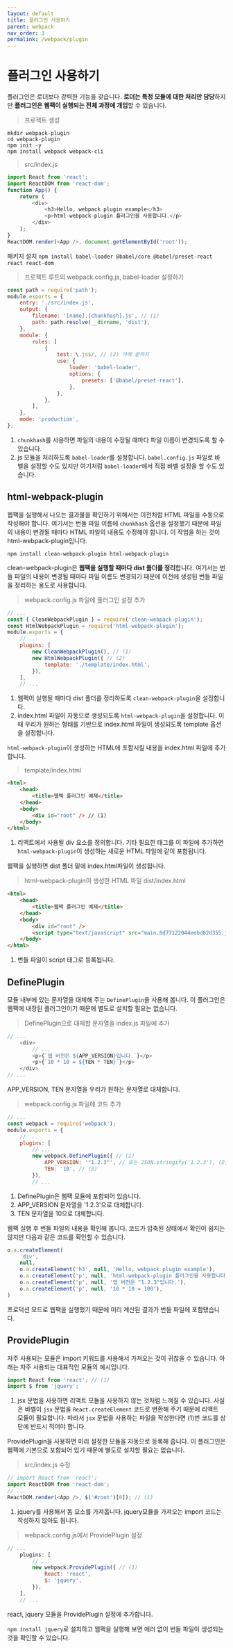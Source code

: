```yaml
---
layout: default
title: 플러그인 사용하기
parent: webpack
nav_order: 3
permalink: /webpack/plugin
---
```


# 플러그인 사용하기
플러그인은 로더보다 강력한 기능을 갖습니다. **로더는 특정 모듈에 대한 처리만 담당**하지만 **플러그인은 웹팩이 실행되는 전체 과정에 개입**할 수 있습니다.

> 프로젝트 생성
```
mkdir webpack-plugin
cd webpack-plugin
npm init -y
npm install webpack webpack-cli
```

> src/index.js
``` js
import React from 'react';
import ReactDOM from 'react-dom';
function App() {
    return (
        <div>
            <h3>Hello, webpack plugin example</h3>
            <p>html-webpack-plugin 플러그인을 사용합니다.</p>
        </div>
    );
}
ReactDOM.render(<App />, document.getElementById('root'));
```

패키지 설치
`npm install babel-loader @babel/core @babel/preset-react react react-dom`

> 프로젝트 루트의 webpack.config.js, babel-loader 설정하기
``` js
const path = require('path');
module.exports = {
    entry: './src/index.js',
    output: {
        filename: '[name].[chunkhash].js', // (1)
        path: path.resolve(__dirname, 'dist'),
    },
    module: {
        rules: [
            {
                test: \.js$/, // (2) 아래 끝까지
                use: {
                    loader: 'babel-loader',
                    options: {
                        presets: ['@babel/preset-react'],
                    },
                },
            },
        ],
    },
    mode: 'production',
};
```

1. `chunkhash`를 사용하면 파일의 내용이 수정될 때마다 파일 이름이 변경되도록 할 수 있습니다.
2. js 모듈을 처리하도록 `babel-loader`를 설정합니다.
`babel.config.js` 파일로 바벨을 설정할 수도 있지만 여기처럼 `babel-loader`에서 직접 바벨 설정을 할 수도 있습니다.

## html-webpack-plugin
웹팩을 실행해서 나오는 결과물을 확인하기 위해서는 이전처럼 HTML 파일을 수동으로 작성해야 합니다. 여기서는 번들 파일 이름에 `chunkhash` 옵션을 설정했기 때문에 파일의 내용이 변경될 때마다 HTML 파일의 내용도 수정해야 합니다. 이 작업을 하는 것이 html-webpack-plugin입니다.

`npm install clean-webpack-plugin html-webpack-plugin`

clean-webpack-plugin은 **웹팩을 실행할 때마다 dist 폴더를 정리**합니다.
여기서는 번들 파일의 내용이 변경될 때마다 파일 이름도 변경되기 때문에 이전에 생성된 번들 파일을 정리하는 용도로 사용합니다.

> webpack.config.js 파일에 플러그인 설정 추가
``` js
// ...
const { CleanWebpackPlugin } = require('clean-webpack-plugin');
const HtmlWebpackPlugin = require('html-webpack-plugin');
module.exports = {
    // ...
    plugins: [
        new CleanWebpackPlugin(), // (1)
        new HtmlWebpackPlugin({ // (2)
            template: './template/index.html',
        }),
    ],
    // ...
```

1. 웹팩이 실행될 때마다 dist 폴더를 정리하도록 `clean-webpack-plugin`을 설정합니다.
2. index.html 파일이 자동으로 생성되도록 `html-webpack-plugin`을 설정합니다. 이때 우리가 원하는 형태를 기반으로 index.html 파일이 생성되도록 template 옵션을 설정합니다.

`html-webpack-plugin`이 생성하는 HTML에 포함시킬 내용을 index.html 파일에 추가합니다.

> template/index.html
``` html
<html>
    <head>
        <title>웹팩 플러그인 예제</title>
    </head>
    <body>
        <div id="root" /> // (1)
    </body>
</html>
```

1. 리액트에서 사용될 div 요소를 정의합니다.
기타 필요한 태그를 이 파일에 추가하면 `html-webpack-plugin`이 생성하는 새로운 HTML 파일에 같이 포함됩니다.

웹팩을 실행하면 dist 폴더 밑에 index.html파일이 생성됩니다.

> html-webpack-plugin이 생성한 HTML 파일 dist/index.html
``` html
<html>
    <head>
        <title>웹팩 플러그인 예제</title>
    </head>
    <body>
        <div id="root" />
        <script type="text/javascript" src="main.8d77122044eebd82d355.js"></script> // (1)
    </body>
</html>
```

1. 번들 파일이 script 태그로 등록됩니다.

## DefinePlugin
모듈 내부에 있는 문자열을 대체해 주는 `DefinePlugin`을 사용해 봅니다.
이 플러그인은 웹팩에 내장된 플러그인이기 때문에 별도로 설치할 필요는 없습니다.

> DefinePlugin으로 대체할 문자열을 index.js 파일에 추가
``` js
// ...
    <div>
        // ...
        <p>{`앱 버전은 ${APP_VERSION}입니다.`}</p>
        <p>{`10 * 10 = ${TEN * TEN}`}</p>
    </div>
// ...
```

APP_VERSION, TEN 문자열을 우리가 원하는 문자열로 대체합니다.

> webpack.config.js 파일에 코드 추가
``` js
// ...
const webpack = require('webpack');
module.exports = {
    // ...
    plugins: [
        // ...
        new webpack.DefinePlugin({ // (1)
            APP_VERSION: '"1.2.3"', // 또는 JSON.stringify('1.2.3'), (2)
            TEN: '10', // (3)
        }),
        // ...
```

1. DefinePlugin은 웹팩 모듈에 포함되어 있습니다.
2. APP_VERSION 문자열을 '1.2.3'으로 대체합니다.
3. TEN 문자열을 10으로 대체합니다.

웹팩 실행 후 번들 파일의 내용을 확인해 봅니다. 코드가 압축된 상태에서 확인이 쉽지는 않지만 다음과 같은 코드를 확인할 수 있습니다.

``` js
o.a.createElement(
    'div',
    null,
    o.a.createElement('h3', null, 'Hello, webpack plugin example'),
    o.a.createElement('p', null, 'html-webpack-plugin 플러그인을 사용합니다.'),
    o.a.createElement('p', null, '앱 버전은 "1.2.3"입니다.'),
    o.a.createElement('p', null, '10 * 10 = 100'),
)
```

프로덕션 모드로 웹팩을 실행했기 때문에 미리 계산된 결과가 번들 파일에 포함됐습니다.

## ProvidePlugin
자주 사용되는 모듈은 import 키워드를 사용해서 가져오는 것이 귀찮을 수 있습니다.
아래는 자주 사용되는 대표적인 모듈의 예시입니다.

``` js
import React from 'react'; // (1)
import $ from 'jquery';
```

1. jsx 문법을 사용하면 리액트 모듈을 사용하지 않는 것처럼 느껴질 수 있습니다. 사실은 바벨이 `jsx` 문법을 `React.createElement` 코드로 변환해 주기 때문에 리액트 모듈이 필요합니다. 따라서 `jsx` 문법을 사용하는 파일을 작성한다면 (1)번 코드를 상단에 반드시 적어야 합니다.

ProvidePlugin을 사용하면 미리 설정한 모듈을 자동으로 등록해 줍니다. 이 플러그인은 웹팩에 기본으로 포함되어 있기 때문에 별도로 설치할 필요는 없습니다.

> src/index.js 수정
``` js
// import React from 'react';
import ReactDOM from 'react-dom';
// ...
ReactDOM.render(<App />, $('#root')[0]); // (1)
```

1. jquery를 사용해서 돔 요소를 가져옵니다. jquery모듈을 가져오는 import 코드는 작성하지 않아도 됩니다.

> webpack.config.js에서 ProvidePlugin 설정
``` js
// ...
    plugins: [
        // ...
        new webpack.ProvidePlugin({ // (1)
            React: 'react',
            $: 'jquery',
        }),
    ],
    // ...
```

react, jquery 모듈을 ProvidePlugin 설정에 추가합니다.

`npm install jquery`로 설치하고 웹팩을 실행해 보면 에러 없이 번들 파일이 생성되는 것을 확인할 수 있습니다.